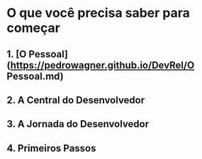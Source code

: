 # O que você precisa saber para começar

## 1. [O Pessoal](https://pedrowagner.github.io/DevRel/O Pessoal.md)

## 2. A Central do Desenvolvedor

## 3. A Jornada do Desenvolvedor

## 4. Primeiros Passos
